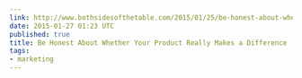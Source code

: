 ```yaml
---
link: http://www.bothsidesofthetable.com/2015/01/25/be-honest-about-whether-your-product-really-makes-a-difference/
date: 2015-01-27 01:23 UTC
published: true
title: Be Honest About Whether Your Product Really Makes a Difference
tags:
- marketing
---
```



